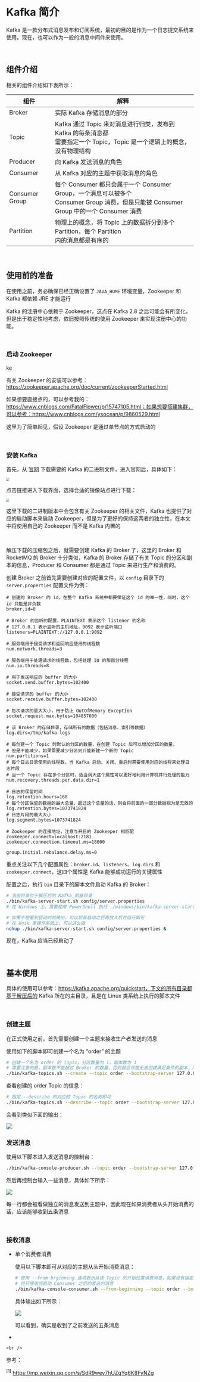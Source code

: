 # Kafka 简介

Kafka 是一款分布式消息发布和订阅系统，最初的目的是作为一个日志提交系统来使用。现在，也可以作为一般的消息中间件来使用。

<br />

## 组件介绍

相关的组件介绍如下表所示：

| 组件           | 解释                                                         |
| -------------- | ------------------------------------------------------------ |
| Broker         | 实际 Kafka 存储消息的部分                                    |
| Topic          | Kafka 通过 Topic 来对消息进行归类，发布到 Kafka 的每条消息都<br />需要指定一个 Topic，Topic 是一个逻辑上的概念，没有物理结构 |
| Producer       | 向 Kafka 发送消息的角色                                      |
| Consumer       | 从 Kafka 对应的主题中获取消息的角色                          |
| Consumer Group | 每个 Consumer 都只会属于一个 Consumer Group，一个消息可以被多个 <br />Consumer Group 消费，但是只能被 Consumer Group 中的一个 Consumer 消费 |
| Partition      | 物理上的概念，将 Topic 上的数据拆分到多个 Partition，每个 Partition <br />内的消息都是有序的 |



<br />

## 使用前的准备

在使用之前，务必确保已经正确设置了 `JAVA_HOME` 环境变量，Zookeeper 和 Kafka 都依赖 JRE 才能运行

Kafka 的注册中心依赖于 Zookeeper，这点在 Kafka 2.8 之后可能会有所变化，但是出于稳定性地考虑，依旧按照传统的使用 Zookeeper 来实现注册中心的功能。

<br />

### 启动 Zookeeper

ke

有关 Zookeeper 的安装可以参考：https://zookeeper.apache.org/doc/current/zookeeperStarted.html

如果想要直接点的，可以参考我的：https://www.cnblogs.com/FatalFlower/p/15747105.html；如果想要搭建集群，可以参考：https://www.cnblogs.com/ysocean/p/9860529.html

这里为了简单起见，假设 Zookeeper 是通过单节点的方式启动的



<br />

### 安装 Kafka

首先，从 <a href="https://kafka.apache.org/downloads">官网</a> 下载需要的 Kafka 的二进制文件，进入官网后，具体如下：

<img src="https://s6.jpg.cm/2021/12/31/LtnWy8.png" style="zoom:50%" />

点击链接进入下载界面，选择合适的镜像站点进行下载：

<img src="https://s6.jpg.cm/2021/12/31/Ltn3Q8.png" style="zoom:50%" />

这里下载的二进制版本中会包含有关 Zookeeper 的相关文件，Kafka 也提供了对应的启动脚本来启动 Zookeeper，但是为了更好的保持这两者的独立性，在本文中将使用自己的 Zookeeper 而不是 Kafka 内置的

<br />

解压下载的压缩包之后，就需要创建 Kafka 的 Broker 了，这里的 Broker 和 RocketMQ 的 Broker 十分类似，Kafka 的 Broker 存储了有关 Topic 的分区和副本的信息，Producer 和 Consumer 都是通过 Topic 来进行生产和消费的。

创建 Broker 之前首先需要创建对应的配置文件，以 `config` 目录下的 `server.properties`  配置文件为例：

```properties
# 创建的 Broker 的 id，在整个 Kafka 系统中都要保证这个 id 的唯一性，同时，这个 id 只能是非负数
broker.id=0

# Broker 的监听的配置，PLAINTEXT 表示这个 listener 的名称
# 127.0.0.1 表示监听的主机地址，9092 表示监听端口
listeners=PLAINTEXT://127.0.0.1:9092

# 服务端用于接受请求和返回响应使用的线程数
num.network.threads=3

# 服务端用于处理请求的线程数，包括处理 IO 的那部分线程
num.io.threads=8

# 用于发送响应的 buffer 的大小
socket.send.buffer.bytes=102400

# 接受请求的 buffer 的大小
socket.receive.buffer.bytes=102400

# 每次请求的最大大小，用于防止 OutOfMemory Exception
socket.request.max.bytes=104857600

# 该 Broker 的存储目录，存储所有的数据（包括消息、索引等数据）
log.dirs=/tmp/kafka-logs

# 每创建一个 Topic 时默认的分区的数量，在创建 Topic 后可以增加分区的数量，
# 但是不能减少，如果需要减少分区则只能新建一个新的 Topic
num.partitions=1
# 每个日志目录使用的线程数，当 Kafka 启动、关闭、重启时需要使用对应的线程来处理日志片段
# 当一个 Topic 存在多个分区时，适当调大这个属性可以更好地利用计算机并行处理的能力
num.recovery.threads.per.data.dir=1

# 日志的保留时间
log.retention.hours=168
# 每个分区保留的数据的最大总量，超过这个总量的话，则会将前面的一部分数据视为是无效的
log.retention.bytes=1073741824
# 日志片段的最大大小
log.segment.bytes=1073741824

# Zookeeper 的连接地址，注意与开启的 Zookeeper 相匹配
zookeeper.connect=localhost:2181
zookeeper.connection.timeout.ms=18000

group.initial.rebalance.delay.ms=0
```

重点关注以下几个配置属性：`broker.id`、`listeners`、`log.dirs` 和 `zookeeper.connect`，这四个属性是 Kafka 能够成功运行的关键属性

配置之后，执行 `bin` 目录下的脚本文件启动 Kafka 的 Broker：

```sh
# 当前目录位于解压后的 Kafka 的基目录
./bin/kafka-server-start.sh config/server.properties
# 在 Windows 上，需要使用 PowerShell 执行 ./windows/bin/kafka-server-start.cmd 的执行脚本

# 如果不想看到启动时的输出，可以将其启动之后再放入后台运行即可
# 在 Unix 类操作系统上，可以这么做
nohup ./bin/kafka-server-start.sh config/server.properties &
```

现在，Kafka 应当已经启动了

<br />



## 基本使用

具体的使用可以参考：https://kafka.apache.org/quickstart，下文的所有目录都基于解压后的 Kafka 所在的主目录，且是在 Linux 类系统上执行的脚本文件

<br />

### 创建主题

在正式使用之前，首先需要创建一个主题来接收生产者发送的消息

使用如下的脚本即可创建一个名为 “order” 的主题

```bash
# 创建一个名为 order 的 Topic，分区数量为 1，副本数为 1
# 需要注意的是，副本数不能超过 Broker 的数量，否则就会导致无法创建满足条件的副本，而无法正常创建 Topic
./bin/kafka-topics.sh --create --topic order --bootstrap-server 127.0.0.1:9092 --partitions 1 --replication-factor 1
```

查看创建的 order Topic 的信息：

```bash
# 指定 --describe 和对应的 Topic 的名称即可
./bin/kafka-topics.sh --describe --topic order --bootstrap-server 127.0.0.1:9092
```

会看到类似下面的输出：

<img src="https://s6.jpg.cm/2021/12/31/LteQc2.png" style="60%">

<br />

### 发送消息

使用以下脚本进入发送消息的控制台：

```bash
./bin/kafka-console-producer.sh --topic order --bootstrap-server 127.0.0.1:9092
```

然后再控制台输入一些消息，具体如下所示：

<img src="https://s6.jpg.cm/2021/12/31/LteexL.png" style="60%">

每一行都会被看做独立的消息发送到主题中，因此现在如果消费者从头开始消费的话，应该能够收到五条消息

<br />

### 接收消息

- 单个消费者消费

    使用以下脚本即可从对应的主题从头开始消费消息：

    ```bash
    # 使用 --from-brginning 选项表示从该 Topic 的开始位置消费消息，如果没有指定这个选项的话
    # 将只接收当启动 Consumer 之后的发送的消息
    ./bin/kafka-console-consumer.sh --from-beginning --topic order --bootstrap-server 127.0.0.1:9092
    ```

    具体输出如下所示：

    <img src="https://s6.jpg.cm/2021/12/31/Lte8hO.png" style="60%">

    可以看到，确实是收到了之前发送的五条消息

- 

    

    <br />

参考：

<sup>[1]</sup> https://mp.weixin.qq.com/s/SdR9wey7hUZqYq6K8FyNZg